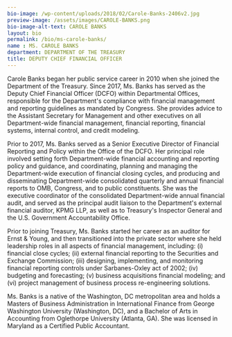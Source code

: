```yaml
---
bio-image: /wp-content/uploads/2018/02/Carole-Banks-2406v2.jpg
preview-image: /assets/images/CAROLE-BANKS.png
bio-image-alt-text: CAROLE BANKS
layout: bio
permalink: /bio/ms-carole-banks/
name : MS. CAROLE BANKS
department: DEPARTMENT OF THE TREASURY
title: DEPUTY CHIEF FINANCIAL OFFICER
---
```


Carole Banks began her public service career in 2010 when she joined the Department of the Treasury. Since 2017, Ms. Banks has served as the Deputy Chief Financial Officer (DCFO) within Departmental Offices, responsible for the Department's compliance with financial management and reporting guidelines as mandated by Congress. She provides advice to the Assistant Secretary for Management and other executives on all Department-wide financial management, financial reporting, financial systems, internal control, and credit modeling.

Prior to 2017, Ms. Banks served as a Senior Executive Director of Financial Reporting and Policy within the Office of the DCFO. Her principal role involved setting forth Department-wide financial accounting and reporting policy and guidance, and coordinating, planning and managing the Department-wide execution of financial closing cycles, and producing and disseminating Department-wide consolidated quarterly and annual financial reports to OMB, Congress, and to public constituents. She was the executive coordinator of the consolidated Department-wide annual financial audit, and served as the principal audit liaison to the Department's external financial auditor, KPMG LLP, as well as to Treasury's Inspector General and the U.S. Government Accountability Office.

Prior to joining Treasury, Ms. Banks started her career as an auditor for Ernst & Young, and then transitioned into the private sector where she held leadership roles in all aspects of financial management, including: (i) financial close cycles; (ii) external financial reporting to the Securities and Exchange Commission; (iii) designing, implementing, and monitoring financial reporting controls under Sarbanes-Oxley act of 2002; (iv) budgeting and forecasting; (v) business acquisitions financial modeling; and (vi) project management of business process re-engineering solutions.

Ms. Banks is a native of the Washington, DC metropolitan area and holds a Masters of Business Administration in International Finance from George Washington University (Washington, DC), and a Bachelor of Arts in Accounting from Oglethorpe University (Atlanta, GA). She was licensed in Maryland as a Certified Public Accountant.

